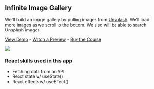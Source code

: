 ## Infinite Image Gallery

We'll build an image gallery by pulling images from [Unsplash](https://unsplash.com/). We'll load more images as we scroll to the bottom. We also will be able to search Unsplash images.

[View Demo](https://e9ucz.csb.app/) - [Watch a Preview](https://learn.chrisoncode.io/courses/10-react-apps-series-a/348625-06-infinite-image-gallery/992060-00-infinite-image-gallery-preview) - [Buy the Course](https://MakeReactApps.com/?utm_source=github.com&utm_medium=readme)

[![](https://scotch-res.cloudinary.com/video/upload/vs_50,dl_200,e_loop/v1592352070/06_-_image_gallery_pzqqa6.gif)](https://learn.chrisoncode.io/courses/10-react-apps-series-a/348625-06-infinite-image-gallery/992060-00-infinite-image-gallery-preview)

### React skills used in this app

- Fetching data from an API
- React state w/ useState()
- React effects w/ useEffect()
